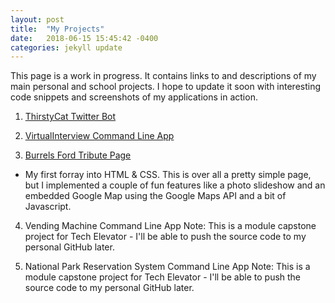 ```yaml
---
layout: post
title:  "My Projects"
date:   2018-06-15 15:45:42 -0400
categories: jekyll update
---
```


This page is a work in progress. It contains links to and descriptions of my main personal and school projects. I hope to update it soon with interesting code snippets and screenshots of my applications in action.

1. [ThirstyCat Twitter Bot][thirsty-cat-github]



2. [VirtualInterview Command Line App][virtual-interview-github]

3. [Burrels Ford Tribute Page][burrells-ford]
* My first forray into HTML & CSS. This is over all a pretty simple page, but I implemented a couple of fun features like a photo slideshow and an embedded Google Map using the Google Maps API and a bit of Javascript.

4. Vending Machine Command Line App
Note: This is a module capstone project for Tech Elevator - I'll be able to push the source code to my personal GitHub later.

5. National Park Reservation System Command Line App
Note: This is a module capstone project for Tech Elevator - I'll be able to push the source code to my personal GitHub later.


[thirsty-cat-github]:https://github.com/timothy-johnston/ThirstyCat
[virtual-interview-github]:https://github.com/timothy-johnston/VirtualInterview
[burrells-ford]:https://codepen.io/tedwardj11/full/ELNoYK/

